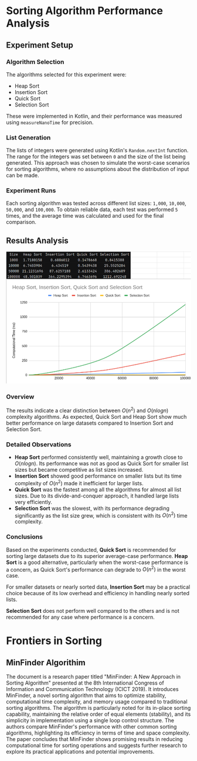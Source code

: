 # Sorting Algorithm Performance Analysis

## Experiment Setup

### Algorithm Selection
The algorithms selected for this experiment were:
- Heap Sort
- Insertion Sort
- Quick Sort
- Selection Sort

These were implemented in Kotlin, and their performance was measured using `measureNanoTime` for precision.

### List Generation
The lists of integers were generated using Kotlin's `Random.nextInt` function. The range for the integers was set between `0` and the size of the list being generated. This approach was chosen to simulate the worst-case scenarios for sorting algorithms, where no assumptions about the distribution of input can be made.

### Experiment Runs
Each sorting algorithm was tested across different list sizes: `1,000`, `10,000`, `50,000`, and `100,000`. To obtain reliable data, each test was performed `5` times, and the average time was calculated and used for the final comparison.

## Results Analysis

![plot](sorting_plot.png)

### Overview
The results indicate a clear distinction between $O(n^2)$ and $O(n log n)$ complexity algorithms. As expected, Quick Sort and Heap Sort show much better performance on large datasets compared to Insertion Sort and Selection Sort.

### Detailed Observations
- **Heap Sort** performed consistently well, maintaining a growth close to $O(n log n)$. Its performance was not as good as Quick Sort for smaller list sizes but became competitive as list sizes increased.
- **Insertion Sort** showed good performance on smaller lists but its time complexity of $O(n^2)$ made it inefficient for larger lists.
- **Quick Sort** was the fastest among all the algorithms for almost all list sizes. Due to its divide-and-conquer approach, it handled large lists very efficiently.
- **Selection Sort** was the slowest, with its performance degrading significantly as the list size grew, which is consistent with its $O(n^2)$ time complexity.

### Conclusions
Based on the experiments conducted, **Quick Sort** is recommended for sorting large datasets due to its superior average-case performance. **Heap Sort** is a good alternative, particularly when the worst-case performance is a concern, as Quick Sort's performance can degrade to $O(n^2)$ in the worst case.

For smaller datasets or nearly sorted data, **Insertion Sort** may be a practical choice because of its low overhead and efficiency in handling nearly sorted lists.

**Selection Sort** does not perform well compared to the others and is not recommended for any case where performance is a concern.

# Frontiers in Sorting
## MinFinder Algorithim

The document is a research paper titled "MinFinder: A New Approach in Sorting Algorithm" presented at the 8th International Congress of Information and Communication Technology (ICICT 2019).
It introduces MinFinder, a novel sorting algorithm that aims to optimize stability, computational time complexity, and memory usage compared to traditional sorting algorithms. 
The algorithm is particularly noted for its in-place sorting capability, maintaining the relative order of equal elements (stability), and its simplicity in implementation using a single loop control structure.
The authors compare MinFinder's performance with other common sorting algorithms, highlighting its efficiency in terms of time and space complexity.
The paper concludes that MinFinder shows promising results in reducing computational time for sorting operations and suggests further research to explore its practical applications and potential improvements.
